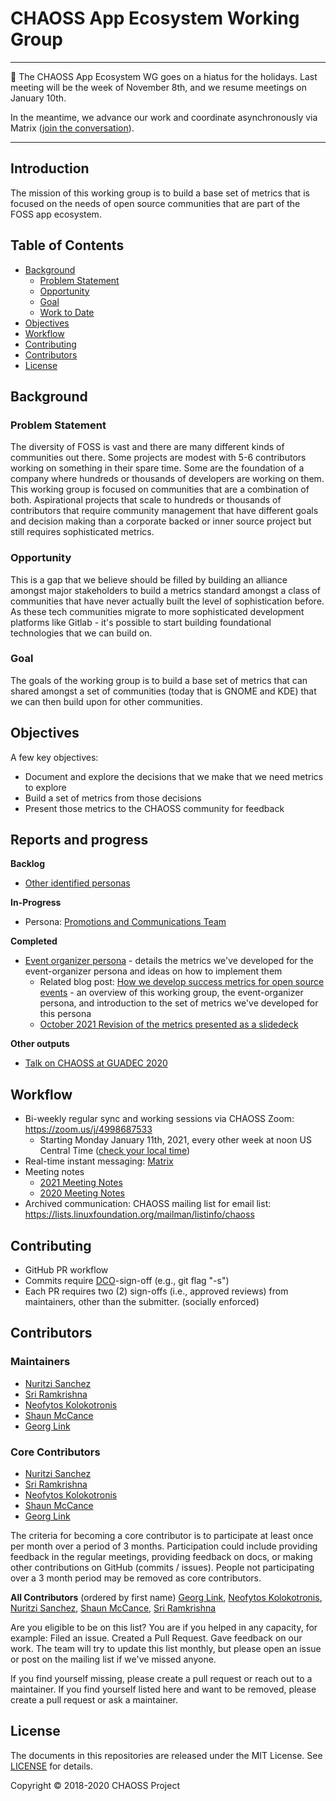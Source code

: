 # CHAOSS App Ecosystem Working Group

---

🚨 The CHAOSS App Ecosystem WG goes on a hiatus for the holidays. Last meeting will be the week of November 8th, and we resume meetings on January 10th. 

In the meantime, we advance our work and coordinate asynchronously via Matrix ([join the conversation](https://matrix.to/#/!jfzkFKyGWrODFcwpLp:matrix.org?via=matrix.org&via=kde.org&via=t2bot.io)).

---


## Introduction

The mission of this working group is to build a base set of metrics that is focused on the needs of open source communities that are part of the FOSS app ecosystem.


## Table of Contents

* [Background](#background)
  - [Problem Statement](#problem-statement)
  - [Opportunity](#opportunity)
  - [Goal](#goal)
  - [Work to Date](#work-to-date)
* [Objectives](#objectives)
* [Workflow](#workflow)
* [Contributing](#contributing)
* [Contributors](#contributors)
* [License](#license)

## Background

### Problem Statement

The diversity of FOSS is vast and there are many different kinds of communities out there. Some projects are modest with 5-6 contributors working on something in their spare time. Some are the foundation of a company where hundreds or thousands of developers are working on them. This working group is focused on communities that are a combination of both. Aspirational projects that scale to hundreds or thousands of contributors that require community management that have different goals and decision making than a corporate backed or inner source project but still requires sophisticated metrics.


### Opportunity

This is a gap that we believe should be filled by building an alliance amongst major stakeholders to build a metrics standard amongst a class of communities that have never actually built the level of sophistication before. As these tech communities migrate to more sophisticated development platforms like Gitlab - it's possible to start building foundational technologies that we can build on.


### Goal

The goals of the working group is to build a base set of metrics that can shared amongst a set of communities (today that is GNOME and KDE) that we can then build upon for other communities.


## Objectives

A few key objectives:
* Document and explore the decisions that we make that we need metrics to explore
* Build a set of metrics from those decisions
* Present those metrics to the CHAOSS community for feedback

## Reports and progress
**Backlog**
 * [Other identified personas](https://docs.google.com/document/d/1ghREXIO5C9PLiwXMtouOR4AjPLGz9pD34LIxO8N2-xo/edit)

**In-Progress**
 * Persona: [Promotions and Communications Team](https://docs.google.com/document/d/12dQzl2-KWczTrNG38C9DXZg259YiIgeJDoBVV-jxU0c/edit#)
 
**Completed**
 * [Event organizer persona](https://github.com/chaoss/wg-app-ecosystem/blob/master/event-organizers.md) - details the metrics we've developed for the event-organizer persona and ideas on how to implement them
   * Related blog post: [How we develop success metrics for open source events](https://opensource.com/article/20/11/chaoss-open-source-events) - an overview of this working group, the event-organizer persona, and introduction to the set of metrics we've developed for this persona
   * [October 2021 Revision of the metrics presented as a slidedeck](./Metrics%20for%20OSS%20Event%20Organizers%20-%20CHAOSS%20App%20Ecosystem%20(Oct%202021).pdf)
   
**Other outputs**
 * [Talk on CHAOSS at GUADEC 2020](https://www.youtube.com/watch?v=qYzqsDHp09s&list=PLkmRdYgttscE1mTtyTvj0hx34gVAKpC4H&index=9&t=0s)


## Workflow

* Bi-weekly regular sync and working sessions via CHAOSS Zoom: https://zoom.us/j/4998687533 
  * Starting Monday January 11th, 2021, every other week at noon US Central Time ([check your local time](https://arewemeetingyet.com/Chicago/2021-01-11/12:00/b/CHAOSS%20WG:%20App%20Ecosystem))
* Real-time instant messaging: [Matrix](https://matrix.to/#/!jfzkFKyGWrODFcwpLp:matrix.org?via=matrix.org&via=kde.org&via=t2bot.io)
* Meeting notes
   * [2021 Meeting Notes](https://docs.google.com/document/d/1lhZhIXQuYLlPg31htzfzUnJtOnoh7Xli18s7IxfLOHw/edit#)
   * [2020 Meeting Notes](https://docs.google.com/document/d/1ki4EuCpazexYtZBPkiw2xQVoIO_6v9jt8Xe5kzSk92M/edit#heading=h.kqagbt4r6t3m)
* Archived communication: CHAOSS mailing list for email list: https://lists.linuxfoundation.org/mailman/listinfo/chaoss


## Contributing

* GitHub PR workflow
* Commits require [DCO](https://developercertificate.org/)-sign-off (e.g., git flag "-s")
* Each PR requires two (2) sign-offs (i.e., approved reviews) from maintainers, other than the submitter. (socially enforced)


## Contributors

### Maintainers

* [Nuritzi Sanchez](https://github.com/nuritzi)
* [Sri Ramkrishna](https://github.com/sramkrishna)
* [Neofytos Kolokotronis](https://github.com/tetris4)
* [Shaun McCance](https://github.com/shaunix)
* [Georg Link](https://github.com/GeorgLink)


### Core Contributors

* [Nuritzi Sanchez](https://github.com/nuritzi)
* [Sri Ramkrishna](https://github.com/sramkrishna)
* [Neofytos Kolokotronis](https://github.com/tetris4)
* [Shaun McCance](https://github.com/shaunix)
* [Georg Link](https://github.com/GeorgLink)

The criteria for becoming a core contributor is to participate at least once per month over a period of 3 months. Participation could include providing feedback in the regular meetings, providing feedback on docs, or making other contributions on GitHub (commits / issues). People not participating over a 3 month period may be removed as core contributors.

**All Contributors** (ordered by first name)
[Georg Link](https://github.com/GeorgLink), 
[Neofytos Kolokotronis](https://github.com/tetris4),
[Nuritzi Sanchez](https://github.com/nuritzi),
[Shaun McCance](https://github.com/shaunix),
[Sri Ramkrishna](https://github.com/sramkrishna)

Are you eligible to be on this list? You are if you helped in any capacity, for example: Filed an issue. Created a Pull Request. Gave feedback on our work. The team will try to update this list monthly, but please open an issue or post on the mailing list if we've missed anyone.

If you find yourself missing, please create a pull request or reach out to a maintainer. If you find yourself listed here and want to be removed, please create a pull request or ask a maintainer.


## License

The documents in this repositories are released under the MIT License. See [LICENSE](LICENSE) for details.

Copyright © 2018-2020 CHAOSS Project
